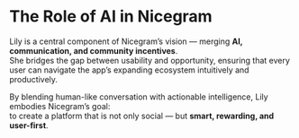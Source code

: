 # The Role of AI in Nicegram

Lily is a central component of Nicegram’s vision — merging **AI, communication, and community incentives**.\
She bridges the gap between usability and opportunity, ensuring that every user can navigate the app’s expanding ecosystem intuitively and productively.

By blending human-like conversation with actionable intelligence, Lily embodies Nicegram’s goal:\
to create a platform that is not only social — but **smart, rewarding, and user-first**.
